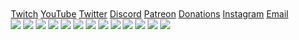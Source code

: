 <html>

  <style>
.center {
  margin: auto;
  width: 100%;
  
  padding: 10px;
}
</style>
<meta name="viewport" content="width=device-width, initial-scale=1">
<link rel="stylesheet" href="https://www.w3schools.com/w3css/4/w3.css">
<body>

<div class="w3-container center">
<div class="w3-bar w3-black">
  <a href="https://www.twitch.tv/axtong" class="w3-bar-item w3-hover-purple">Twitch</a>
  <a href="https://youtube.com/axtong" class="w3-bar-item w3-hover-red ">YouTube</a>
  <a href="https://twitter.com/AxtonGTV" class="w3-bar-item w3-hover-blue">Twitter</a>
  <a href="https://discord.com/invite/HmBAzC4" class="w3-bar-item w3-hover-indigo">Discord</a>
  <a href="https://patreon.com/AxC" class="w3-bar-item w3-hover-orange">Patreon</a>
  <a href="https://streamlabs.com/axtong/tip" class="w3-bar-item w3-hover-teal">Donations</a>
  <a href="https://www.instagram.com/axtonog/" class="w3-bar-item w3-hover-yellow">Instagram</a>
  <a href="mailto:contactaxton@gmail.com" class="w3-bar-item w3-hover-white">Email</a>
  </div>
<div class="w3-container">
  <img class="mySlides" src="https://i.imgur.com/dKnf6jW.png"
  style="width:100% height:20%">
  <img class="mySlides" src="https://i.imgur.com/unKUrUN.png"
  style="width:100% height:20%">
  <img class="mySlides" src="https://i.imgur.com/sBIe5RV.png"
  style="width:100% height:20%">
  <img class="mySlides" src="https://i.imgur.com/dKnf6jW.png"
  style="width:100% height:20%">
  <img class="mySlides" src="https://i.imgur.com/qX8ZoIG.png"
  style="width:100% height:20%">
  <img class="mySlides" src="https://i.imgur.com/PhssuFB.png"
  style="width:100% height:20%">
  <img class="mySlides" src="https://i.imgur.com/Xgabcso.png"
  style="width:100% height:20%">
  <img class="mySlides" src="https://i.imgur.com/CtLtJku.png"
  style="width:100% height:20%">
  <img class="mySlides" src="https://i.imgur.com/H3Nu2jE.png"
  style="width:100% height:20%">
  <img class="mySlides" src="https://i.imgur.com/S2EaCZM.png"
  style="width:100% height:20%">
  <img class="mySlides" src="https://i.imgur.com/ur67QXt.png"
  style="width:100% height:20%">
  <img class="mySlides" src="https://i.imgur.com/9sJXkgT.png"
  style="width:100% height:20%">
  <img class="mySlides" src="https://i.imgur.com/vNKnzOR.png"
  style="width:100% height:20%">
</div>



<script>
var myIndex = 0;
carousel();

function carousel() {
  var i;
  var x = document.getElementsByClassName("mySlides");
  for (i = 0; i < x.length; i++) {
    x[i].style.display = "none";
  }
  myIndex++;
  if (myIndex > x.length) {myIndex = 1}
  x[myIndex-1].style.display = "block";
  setTimeout(carousel, 4000);
}
</script>


